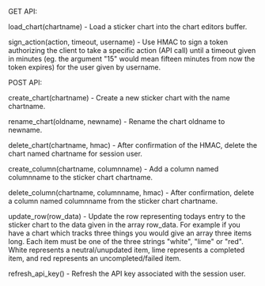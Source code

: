 GET API:

load_chart(chartname) - Load a sticker chart into the chart editors buffer.

sign_action(action, timeout, username) - Use HMAC to sign a token authorizing the
client to take a specific action (API call) until a timeout given in minutes 
(eg. the argument "15" would mean fifteen minutes from now the token expires) for
the user given by username.

POST API:

create_chart(chartname) - Create a new sticker chart with the name chartname.

rename_chart(oldname, newname) - Rename the chart oldname to newname.

delete_chart(chartname, hmac) - After confirmation of the HMAC, delete the chart
named chartname for session user.

create_column(chartname, columnname) - Add a column named columnname to the sticker 
chart chartname.

delete_column(chartname, columnname, hmac) - After confirmation, delete a column 
named columnname from the sticker chart chartname.

update_row(row_data) - Update the row representing todays entry to the sticker 
chart to the data given in the array row_data. For example if you have a chart
which tracks three things you would give an array three items long. Each item
must be one of the three strings "white", "lime" or "red". White represents
a neutral/unupdated item, lime represents a completed item, and red represents
an uncompleted/failed item.

refresh_api_key() - Refresh the API key associated with the session user.